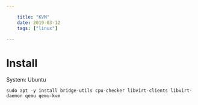 ```yaml
---

    title: "KVM"
    date: 2019-03-12
    tags: ["linux"]

---
```


# Install 
System: Ubuntu  
```shell
sudo apt -y install bridge-utils cpu-checker libvirt-clients libvirt-daemon qemu qemu-kvm
```